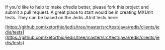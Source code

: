 If you'd like to help to make cfredis better, please fork this project and submit a pull request. A great place to start would be in creating MXUnit tests. They can be based on the Jedis JUnit tests here:

[https://github.com/xetorthio/jedis/tree/master/src/test/java/redis/clients/jedis/tests](https://github.com/xetorthio/jedis/tree/master/src/test/java/redis/clients/jedis/tests)

